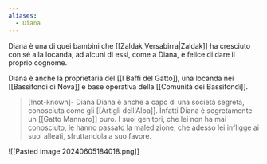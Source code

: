 ```yaml
---
aliases:
  - Diana
---
```

Diana è una di quei bambini che [[Zaldak Versabirra|Zaldak]] ha cresciuto con sé alla locanda, ad alcuni di essi, come a Diana, è felice di dare il proprio cognome. 

Diana è anche la proprietaria del [[I Baffi del Gatto]], una locanda nei [[Bassifondi di Nova]] e base operativa della [[Comunità dei Bassifondi]]. 

> [!not-known]- Diana
> Diana è anche a capo di una società segreta, conosciuta come gli [[Artigli dell'Alba]]. Infatti Diana è segretamente un [[Gatto Mannaro]] puro. I suoi genitori, che lei non ha mai conosciuto, le hanno passato la maledizione, che adesso lei infligge ai suoi alleati, sfruttandola a suo favore. 

![[Pasted image 20240605184018.png]]